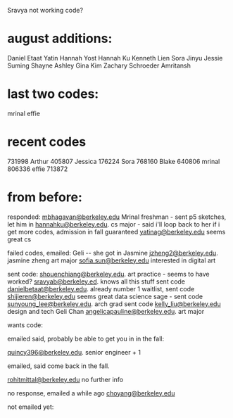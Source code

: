 Sravya not working code?

# august additions:

Daniel Etaat
Yatin
Hannah Yost
Hannah Ku
Kenneth Lien
Sora
Jinyu
Jessie
Suming
Shayne
Ashley
Gina Kim
Zachary Schroeder
Amritansh

# last two codes:

mrinal
effie

# recent codes

731998 Arthur
405807 Jessica
176224 Sora
768160 Blake
640806 mrinal
806336 effie
713872

# from before:

responded:
mbhagavan@berkeley.edu Mrinal freshman - sent p5 sketches, let him in
hannahku@berkeley.edu. cs major - said i'll loop back to her if i get more codes, admission in fall guaranteed
yatinag@berkeley.edu seems great cs

failed codes, emailed:
Geli -- she got in
Jasmine jzheng2@berkeley.edu. jasmine zheng art major
sofia.sun@berkeley.edu interested in digital art

sent code:
shouenchiang@berkeley.edu. art practice - seems to have worked?
sravyab@berkeley.ed. knows all this stuff sent code
danielbetaat@berkeley.edu. already number 1 waitlist, sent code
shijieren@berkeley.edu seems great data science sage - sent code
sunyoung_lee@berkeley.edu. arch grad sent code
kelly_liu@berkeley.edu design and tech
Geli Chan <angelicapauline@berkeley.edu>. art major

wants code:

emailed said, probably be able to get you in in the fall:

quincy396@berkeley.edu. senior engineer + 1

emailed, said come back in the fall.

rohitmittal@berkeley.edu no further info

no response, emailed a while ago
choyang@berkeley.edu

not emailed yet:
